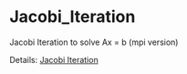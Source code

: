 Jacobi_Iteration
================

Jacobi Iteration to solve Ax = b (mpi version)  

Details: <a href="http://en.wikipedia.org/wiki/Jacobi_method" target="_blank"> Jacobi Iteration </a>
